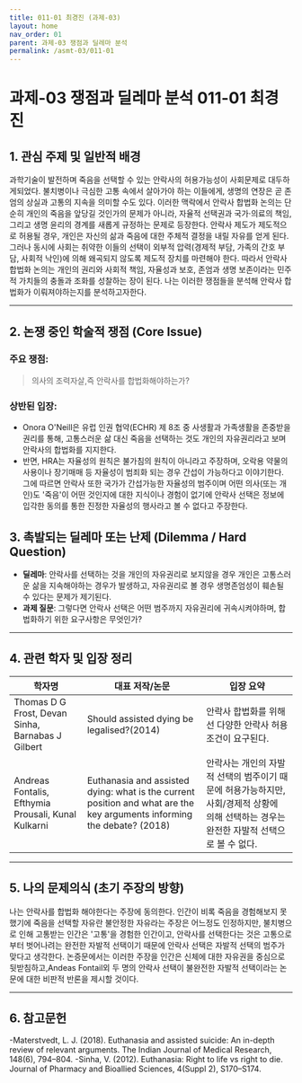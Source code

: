 ```yaml
---
title: 011-01 최경진 (과제-03)
layout: home
nav_order: 01
parent: 과제-03 쟁점과 딜레마 분석
permalink: /asmt-03/011-01
---
```


# 과제-03 쟁점과 딜레마 분석 011-01 최경진 

## 1. 관심 주제 및 일반적 배경
과학기술이 발전하며 죽음을 선택할 수 있는 안락사의 허용가능성이 사회문제로 대두하게되었다. 불치병이나 극심한 고통 속에서 살아가야 하는 이들에게, 생명의 연장은 곧 존엄의 상실과 고통의 지속을 의미할 수도 있다. 이러한 맥락에서 안락사 합법화 논의는 단순히 개인의 죽음을 앞당길 것인가의 문제가 아니라, 자율적 선택권과 국가·의료의 책임, 그리고 생명 윤리의 경계를 새롭게 규정하는 문제로 등장한다.
안락사 제도가 제도적으로 허용될 경우, 개인은 자신의 삶과 죽음에 대한 주체적 결정을 내릴 자유를 얻게 된다. 그러나 동시에 사회는 취약한 이들의 선택이 외부적 압력(경제적 부담, 가족의 간호 부담, 사회적 낙인)에 의해 왜곡되지 않도록 제도적 장치를 마련해야 한다. 따라서 안락사 합법화 논의는 개인의 권리와 사회적 책임, 자율성과 보호, 존엄과 생명 보존이라는 민주적 가치들의 충돌과 조화를 성찰하는 장이 된다.
나는 이러한 쟁점들을 분석해 안락사 합법화가 이뤄져야하는지를 분석하고자한다.

---

## 2. 논쟁 중인 학술적 쟁점 (Core Issue)

### 주요 쟁점:  

> 의사의 조력자살,즉 안락사를 합법화해야하는가?

### 상반된 입장:
- Onora O'Neill은  유럽 인권 협약(ECHR) 제 8조 중 사생활과 가족생활을 존중받을 권리를 통해, 고통스러운 삶 대신 죽음을 선택하는 것도 개인의 자유권리라고 보며 안락사의 합법화를 지지한다.
- 반면, HRA는 자율성의 원칙은 불가침의 원칙이 아니라고 주장하며, 오락용 약물의 사용이나 장기매매 등 자율성이 범죄화 되는 경우 간섭이 가능하다고 이야기한다. 그에 따르면 안락사 또한 국가가 간섭가능한 자율성의 범주이며 어떤 의사(또는 개인)도 '죽음'이 어떤 것인지에 대한 지식이나 경험이 없기에 안락사 선택은 정보에 입각한 동의를 통한 진정한 자율성의 행사라고 볼 수 없다고 주장한다.

## 3. 촉발되는 딜레마 또는 난제 (Dilemma / Hard Question)

- **딜레마**: 
 안락사를 선택하는 것을 개인의 자유권리로 보지않을 경우 개인은 고통스러운 삶을 지속해야하는 경우가 발생하고, 자유권리로 볼 경우 생명존엄성이 훼손될 수 있다는 문제가 제기된다.
- **과제 질문**: 그렇다면 안락사 선택은 어떤 범주까지 자유권리에 귀속시켜야하며, 합법화하기 위한 요구사항은 무엇인가?

---

## 4. 관련 학자 및 입장 정리

| 학자명                                     | 대표 저작/논문                                      | 입장 요약 |
|-------------------------------------------|---------------------------------------------------|-----------|
| Thomas D G Frost, Devan Sinha, Barnabas J Gilbert | Should assisted dying be legalised?(2014) | 안락사 합법화를 위해선 다양한 안락사 허용 조건이 요구된다. |
| Andreas Fontalis, Efthymia Prousali, Kunal Kulkarni     | Euthanasia and assisted dying: what is the current position and what are the key arguments informing the debate? (2018)   | 안락사는 개인의 자발적 선택의 범주이기 때문에 허용가능하지만, 사회/경제적 상황에 의해 선택하는 경우는 완전한 자발적 선택으로 볼 수 없다.


---

## 5. 나의 문제의식 (초기 주장의 방향)

나는 안락사를 합법화 해야한다는 주장에 동의한다. 인간이 비록 죽음을 경험해보지 못했기에 죽음을 선택할 자유란 불안정한 자유라는 주장은 어느정도 인정하지만, 불치병으로 인해 고통받는 인간은 '고통'을 경험한 인간이고, 안락사를 선택한다는 것은 고통으로부터 벗어나려는 완전한 자발적 선택이기 때문에 안락사 선택은 자발적 선택의 범주가 맞다고 생각한다. 논증문에서는 이러한 주장을 인간은 신체에 대한 자유권을 중심으로 뒷받침하고,Andeas Fontail외 두 명의 안락사 선택이 불완전한 자발적 선택이라는 논문에 대한 비판적 반론을 제시할 것이다.

---

## 6. 참고문헌
-Materstvedt, L. J. (2018). Euthanasia and assisted suicide: An in-depth review of relevant arguments. The Indian Journal of Medical Research, 148(6), 794–804. 
-Sinha, V. (2012). Euthanasia: Right to life vs right to die. Journal of Pharmacy and Bioallied Sciences, 4(Suppl 2), S170–S174.